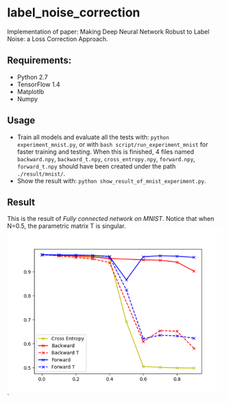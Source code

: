 # label_noise_correction
Implementation of paper: Making Deep Neural Network Robust to Label Noise: a Loss Correction Approach.

## Requirements:
- Python 2.7
- TensorFlow 1.4
- Matplotlb
- Numpy

## Usage
- Train all models and evaluate all the tests with: `python experiment_mnist.py`, or with `bash script/run_experiment_mnist` for faster training and testing. When this is finished, 4 files named `backward.npy`, `backward_t.npy`, `cross_entropy.npy`, `forward.npy`, `forward_t.npy` should have been created under the path `./result/mnist/`.
- Show the result with: `python show_result_of_mnist_experiment.py`.

## Result
This is the result of *Fully connected network on MNIST*. Notice that when N=0.5, the parametric matrix T is singular.
![results.png](https://raw.githubusercontent.com/GarrettLee/label_noise_correction/master/results.png)
`